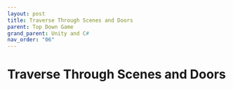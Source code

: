 ```yaml
---
layout: post
title: Traverse Through Scenes and Doors
parent: Top Down Game
grand_parent: Unity and C#
nav_order: "06"
---
```


# Traverse Through Scenes and Doors
